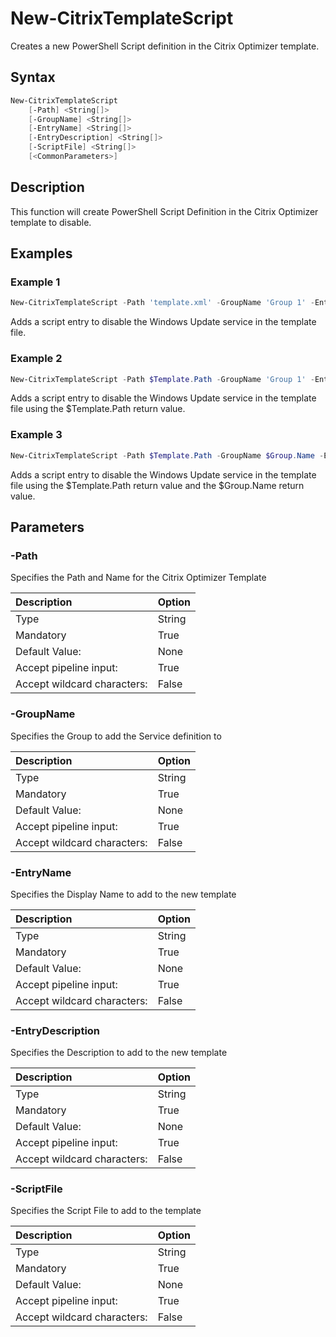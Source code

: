 # New-CitrixTemplateScript

Creates a new PowerShell Script definition in the Citrix Optimizer template.

## Syntax

```PowerShell
New-CitrixTemplateScript
    [-Path] <String[]>
    [-GroupName] <String[]>
    [-EntryName] <String[]>
    [-EntryDescription] <String[]>
    [-ScriptFile] <String[]>
    [<CommonParameters>]
```
## Description

This function will create PowerShell Script Definition in the Citrix Optimizer template to disable.

## Examples

### Example 1

```PowerShell
New-CitrixTemplateScript -Path 'template.xml' -GroupName 'Group 1' -EntryName 'Stop Windows Update Services' -EntryDescription 'Stops and disables the Windows Update Service' -ScriptFile './disablewu.ps1'
```

Adds a script entry to disable the Windows Update service in the template file.

### Example 2

```PowerShell
New-CitrixTemplateScript -Path $Template.Path -GroupName 'Group 1' -EntryName 'Stop Windows Update Services' -EntryDescription 'Stops and disables the Windows Update Service' -ScriptFile './disablewu.ps1'
```

Adds a script entry to disable the Windows Update service in the template file using the $Template.Path return value.

### Example 3

```PowerShell
New-CitrixTemplateScript -Path $Template.Path -GroupName $Group.Name -EntryName 'Stop Windows Update Services' -EntryDescription 'Stops and disables the Windows Update Service' -ScriptFile './disablewu.ps1'
```

Adds a script entry to disable the Windows Update service in the template file using the $Template.Path return value and the $Group.Name return value.

## Parameters

### -Path

Specifies the Path and Name for the Citrix Optimizer Template

| Description | Option |
|:---|:---|
| Type    | String |
| Mandatory    | True |
| Default Value: | None |
| Accept pipeline input: | True |
| Accept wildcard characters: | False |

### -GroupName

Specifies the Group to add the Service definition to

| Description | Option |
|:---|:---|
| Type    | String |
| Mandatory    | True |
| Default Value: | None |
| Accept pipeline input: | True |
| Accept wildcard characters: | False |

### -EntryName

Specifies the Display Name to add to the new template

| Description | Option |
|:---|:---|
| Type    | String |
| Mandatory    | True |
| Default Value: | None |
| Accept pipeline input: | True |
| Accept wildcard characters: | False |

### -EntryDescription

Specifies the Description to add to the new template

| Description | Option |
|:---|:---|
| Type    | String |
| Mandatory    | True |
| Default Value: | None |
| Accept pipeline input: | True |
| Accept wildcard characters: | False |

### -ScriptFile

Specifies the Script File to add to the template

| Description | Option |
|:---|:---|
| Type    | String |
| Mandatory    | True |
| Default Value: | None |
| Accept pipeline input: | True |
| Accept wildcard characters: | False |
